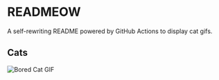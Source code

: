 # READMEOW

A self-rewriting README powered by GitHub Actions to display cat gifs.

## Cats

![Bored Cat GIF](https://media2.giphy.com/media/v1.Y2lkPTlhY2QwMmRhMG51enMwMzg2b3AyODk2ZjczaGZlZW9tMTh3aGx3c29jN2I5bHFsciZlcD12MV9naWZzX3NlYXJjaCZjdD1n/mlvseq9yvZhba/200.gif)
